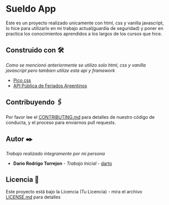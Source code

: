 # Sueldo App

Este es un proyecto realizado unicamente con html, css y vanilla javascript, lo hice para utilizarlo en mi trabajo actual(guardia de seguridad) y poner en practica los conocimientos aprendidos a los largos de los cursos que hice.

## Construido con 🛠️

_Como se mencionó anteriormente se utilizo solo html, css y vanilla javascript pero tambien utilize esta api y framework_

* [Pico css](https://picocss.com/docs/) 
* [API Pública de Feriados Argentinos](https://pjnovas.gitbooks.io/no-laborables/content/)


## Contribuyendo 🖇️

Por favor lee el [CONTRIBUTING.md](https://gist.github.com/villanuevand/xxxxxx) para detalles de nuestro código de conducta, y el proceso para enviarnos pull requests.


## Autor ✒️

_Trabajo realizado integramente por mi persona_

* **Dario Rodrigo Torrejon** - *Trabajo Inicial* - [darto](https://github.com/dartorrejon)

## Licencia 📄

Este proyecto está bajo la Licencia (Tu Licencia) - mira el archivo [LICENSE.md](LICENSE.md) para detalles




